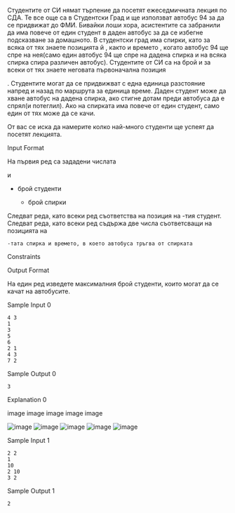 Студентите от СИ нямат търпение да посетят ежеседмичната лекция по СДА. Те все още са в Студентски Град и ще използват автобус 94 за да се придвижат до ФМИ. Бивайки лоши хора, асистентите са забранили да има повече от един студент в даден автобус за да се избегне подсказване за домашното. В студентски град има спирки, като за всяка от тях знаете позицията й , както и времето , когато автобус 94 ще спре на нея(само един автобус 94 ще спре на дадена спирка и на всяка спирка спира различен автобус). Студентите от СИ са на брой и за всеки от тях знаете неговата първоначална позиция

. Студентите могат да се придвижват с една единица разстояние напред и назад по маршрута за единица време. Даден студент може да хване автобус на дадена спирка, ако стигне дотам преди автобуса да е спрял(и потеглил). Ако на спирката има повече от един студент, само един от тях може да се качи.

От вас се иска да намерите колко най-много студенти ще успеят да посетят лекцията.

Input Format

 На първия ред са зададени числата 

и
- брой студенти

    - брой спирки

Следват
реда, като всеки ред съответства на позиция на
-тия студент.
Следват
реда, като всеки ред съдържа две числа съответсващи на позицията на

    -тата спирка и времето, в което автобуса тръгва от спирката

Constraints

Output Format

На един ред изведете максималния брой студенти, които могат да се качат на автобусите.

Sample Input 0

    4 3
    1
    3
    5
    6
    2 1
    4 3
    7 2

Sample Output 0

    3

Explanation 0

image image image image image

![image](https://user-images.githubusercontent.com/43996329/159137613-c4b78283-61af-40c8-a40c-ddfa6ae32c6d.png)
![image](https://user-images.githubusercontent.com/43996329/159137615-b09fd65e-c7ec-47fd-b0b3-5668257d0f85.png)
![image](https://user-images.githubusercontent.com/43996329/159137618-d27c1ecf-2be2-4ed5-a95b-ed1a19c6900c.png)
![image](https://user-images.githubusercontent.com/43996329/159137621-f1a95a16-e80c-49e5-9479-9c5050cf0676.png)
![image](https://user-images.githubusercontent.com/43996329/159137623-27da66d3-c511-4922-9990-00c047cd6310.png)


Sample Input 1

    2 2
    1
    10
    2 10
    3 2

Sample Output 1

    2

